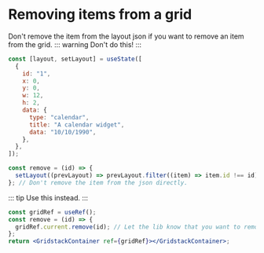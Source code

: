 # Removing items from a grid

Don't remove the item from the layout json if you want to remove an item from the grid.
::: warning
Don't do this!
:::

```jsx
const [layout, setLayout] = useState([
  {
    id: "1",
    x: 0,
    y: 0,
    w: 12,
    h: 2,
    data: {
      type: "calendar",
      title: "A calendar widget",
      data: "10/10/1990",
    },
  },
]);

const remove = (id) => {
  setLayout((prevLayout) => prevLayout.filter((item) => item.id !== id));
}; // Don't remove the item from the json directly.
```

::: tip
Use this instead.
:::

```jsx
const gridRef = useRef();
const remove = (id) => {
  gridRef.current.remove(id); // Let the lib know that you want to remove an item from the layout.
};
return <GridstackContainer ref={gridRef}></GridstackContainer>;
```

<div ref="el"></div>

<script setup>
import { createElement } from 'react'
import { createRoot } from 'react-dom/client'
import { ref, onMounted } from 'vue'
import Remove from '../examples/remove/Remove.jsx'

const el = ref()
onMounted(() => {
  const root = createRoot(el.value)
  root.render(createElement(Remove, {}, null))
})
</script>
